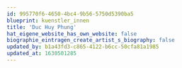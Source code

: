 ```yaml
---
id: 995770f6-4650-4bc4-9b56-5750d5390ba5
blueprint: kuenstler_innen
title: 'Duc Huy Phung'
hat_eigene_website_has_own_website: false
biographie_eintragen_create_artist_s_biography: false
updated_by: b1a43fd3-c865-4122-b6cc-50cfa81a1985
updated_at: 1630501285
---
```

